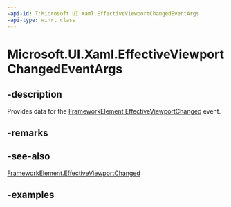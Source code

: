 ```yaml
---
-api-id: T:Microsoft.UI.Xaml.EffectiveViewportChangedEventArgs
-api-type: winrt class
---
```


<!-- Class syntax.
public class EffectiveViewportChangedEventArgs 
-->

# Microsoft.UI.Xaml.EffectiveViewportChangedEventArgs

## -description

Provides data for the [FrameworkElement.EffectiveViewportChanged](frameworkelement_effectiveviewportchanged.md) event.

## -remarks

## -see-also

[FrameworkElement.EffectiveViewportChanged](frameworkelement_effectiveviewportchanged.md)

## -examples

